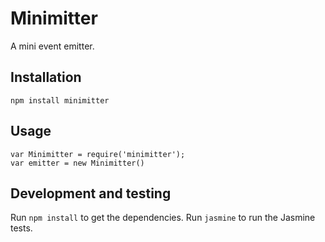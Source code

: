 # Minimitter

A mini event emitter.

## Installation

`npm install minimitter`

## Usage

```
var Minimitter = require('minimitter');
var emitter = new Minimitter()
```

## Development and testing

Run `npm install` to get the dependencies. Run `jasmine` to run the Jasmine tests.
